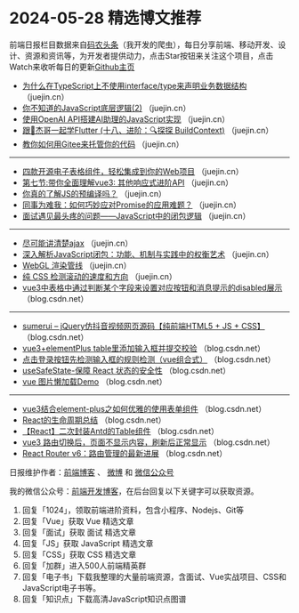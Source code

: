 # 2024-05-28 精选博文推荐

前端日报栏目数据来自[码农头条](http://toutiao.qdkfweb.cn/)（我开发的爬虫），每日分享前端、移动开发、设计、资源和资讯等，为开发者提供动力，点击Star按钮来关注这个项目，点击Watch来收听每日的更新[Github主页](https://github.com/kujian/frontendDaily)
* [为什么在TypeScript上不使用interface/type来声明业务数据结构](https://juejin.cn/post/7372765277460201482) （juejin.cn）
* [你不知道的JavaScript底层逻辑(2)](https://juejin.cn/post/7372734627163439114) （juejin.cn）
* [使用OpenAI API搭建AI助理的JavaScript实现](https://juejin.cn/post/7372466344145666089) （juejin.cn）
* [跟🤡杰哥一起学Flutter (十八、进阶：🔍探探 BuildContext)](https://juejin.cn/post/7372396174248935462) （juejin.cn）
* [教你如何用Gitee来托管你的代码](https://juejin.cn/post/7372456890343899151) （juejin.cn）

***
* [四款开源电子表格组件，轻松集成到你的Web项目](https://juejin.cn/post/7372472076047614003) （juejin.cn）
* [第七节:带你全面理解vue3: 其他响应式进阶API](https://juejin.cn/post/7372393680596205594) （juejin.cn）
* [你真的了解JS的预编译吗？](https://juejin.cn/post/7372765277459316746) （juejin.cn）
* [同事为难我：如何巧妙应对Promise的应用难题？](https://juejin.cn/post/7372396200861646898) （juejin.cn）
* [面试遇见最头疼的问题——JavaScript中的闭包逻辑](https://juejin.cn/post/7372863316911718441) （juejin.cn）

***
* [尽可能讲清楚ajax](https://juejin.cn/post/7372526448995106827) （juejin.cn）
* [深入解析JavaScript闭包：功能、机制与实践中的权衡艺术](https://juejin.cn/post/7372494745576620067) （juejin.cn）
* [WebGL 渲染管线](https://juejin.cn/post/7372463538680004620) （juejin.cn）
* [纯 CSS 检测滚动的速度和方向](https://juejin.cn/post/7372813290651467791) （juejin.cn）
* [vue3中表格中通过判断某个字段来设置对应按钮和消息提示的disabled展示](https://blog.csdn.net/weixin_46146718/article/details/139237901) （blog.csdn.net）

***
* [sumerui &#8211; jQuery仿抖音视频网页源码【纯前端HTML5 + JS + CSS】](https://blog.csdn.net/xiaoyao_studio/article/details/139244786) （blog.csdn.net）
* [vue3+elementPlus table里添加输入框并提交校验](https://blog.csdn.net/qq_33225414/article/details/139242353) （blog.csdn.net）
* [点击登录按钮先检测输入框的规则检测（vue组合式）](https://blog.csdn.net/qq_53348178/article/details/139246491) （blog.csdn.net）
* [useSafeState-保障 React 状态的安全性](https://blog.csdn.net/gaotlantis/article/details/139238494) （blog.csdn.net）
* [vue 图片懒加载Demo](https://blog.csdn.net/hanggehao/article/details/139228362) （blog.csdn.net）

***
* [vue3结合element-plus之如何优雅的使用表单组件](https://blog.csdn.net/weixin_43285360/article/details/139156699) （blog.csdn.net）
* [React的生命周期总结](https://blog.csdn.net/ivan5277/article/details/139242269) （blog.csdn.net）
* [【React】二次封装Antd的Table组件](https://blog.csdn.net/owo_ovo/article/details/139242325) （blog.csdn.net）
* [vue3 路由切换后，页面不显示内容，刷新后正常显示](https://blog.csdn.net/qq_45469341/article/details/139233488) （blog.csdn.net）
* [React Router v6：路由管理的最新进展](https://blog.csdn.net/A1215383843/article/details/139246004) （blog.csdn.net）

日报维护作者：[前端博客](https://qdkfweb.cn/) 、 [微博](http://weibo.com/kujian) 和 [微信公众号](https://open.weixin.qq.com/qr/code?username=caibaojian_com)

我的微信公众号：[前端开发博客](https://open.weixin.qq.com/qr/code?username=caibaojian_com)，在后台回复以下关键字可以获取资源。

1. 回复「1024」，领取前端进阶资料，包含小程序、Nodejs、Git等
2. 回复「Vue」获取 Vue 精选文章
3. 回复「面试」获取 面试 精选文章
4. 回复「JS」获取 JavaScript 精选文章
5. 回复「CSS」获取 CSS 精选文章
6. 回复「加群」进入500人前端精英群
7. 回复「电子书」下载我整理的大量前端资源，含面试、Vue实战项目、CSS和JavaScript电子书等。
8. 回复「知识点」下载高清JavaScript知识点图谱